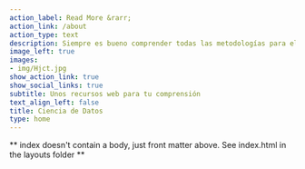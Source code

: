 ```yaml
---
action_label: Read More &rarr;
action_link: /about
action_type: text
description: Siempre es bueno comprender todas las metodologías para el análisis de datos. No te preocupes estas en el lugar adecuado
image_left: true
images:
- img/Hjct.jpg
show_action_link: true
show_social_links: true
subtitle: Unos recursos web para tu comprensión
text_align_left: false
title: Ciencia de Datos
type: home
---
```


** index doesn't contain a body, just front matter above.
See index.html in the layouts folder **
